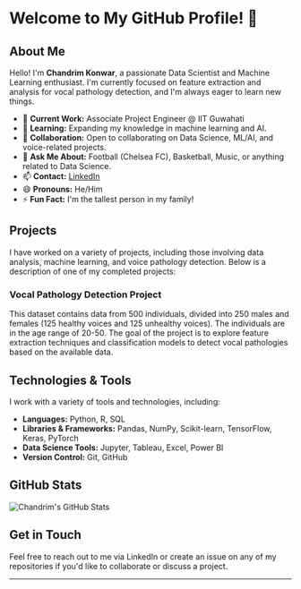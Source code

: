 # Welcome to My GitHub Profile! 👋

## About Me
Hello! I'm **Chandrim Konwar**, a passionate Data Scientist and Machine Learning enthusiast. I'm currently focused on feature extraction and analysis for vocal pathology detection, and I'm always eager to learn new things.

- 🔭 **Current Work:** Associate Project Engineer @ IIT Guwahati
- 🌱 **Learning:** Expanding my knowledge in machine learning and AI.
- 👯 **Collaboration:** Open to collaborating on Data Science, ML/AI, and voice-related projects.
- 💬 **Ask Me About:** Football (Chelsea FC), Basketball, Music, or anything related to Data Science.
- 📫 **Contact:** [LinkedIn](https://www.linkedin.com/in/chandrim-konwar-903634238/)
- 😄 **Pronouns:** He/Him
- ⚡ **Fun Fact:** I'm the tallest person in my family!

## Projects
I have worked on a variety of projects, including those involving data analysis, machine learning, and voice pathology detection. Below is a description of one of my completed projects:

### **Vocal Pathology Detection Project**
This dataset contains data from 500 individuals, divided into 250 males and females (125 healthy voices and 125 unhealthy voices). The individuals are in the age range of 20-50. The goal of the project is to explore feature extraction techniques and classification models to detect vocal pathologies based on the available data.

## Technologies & Tools
I work with a variety of tools and technologies, including:

- **Languages:** Python, R, SQL
- **Libraries & Frameworks:** Pandas, NumPy, Scikit-learn, TensorFlow, Keras, PyTorch
- **Data Science Tools:** Jupyter, Tableau, Excel, Power BI
- **Version Control:** Git, GitHub

## GitHub Stats
![Chandrim's GitHub Stats](https://github-readme-stats.vercel.app/api?username=kzonemin&show_icons=true&count_private=true&hide_title=true&theme=dark)

## Get in Touch
Feel free to reach out to me via LinkedIn or create an issue on any of my repositories if you'd like to collaborate or discuss a project.

---
